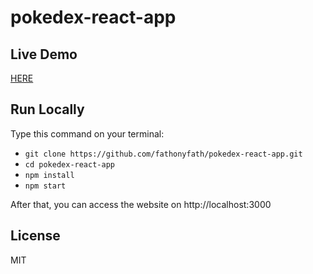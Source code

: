# pokedex-react-app

## Live Demo
[HERE](http://pokedex-react-app.surge.sh/)

## Run Locally
Type this command on your terminal:

* `git clone https://github.com/fathonyfath/pokedex-react-app.git`
* `cd pokedex-react-app`
* `npm install`
* `npm start`

After that, you can access the website on http://localhost:3000

## License
MIT
